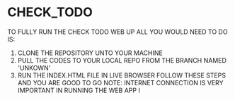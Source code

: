 # CHECK_TODO
TO FULLY RUN THE CHECK TODO WEB UP ALL YOU WOULD NEED TO DO IS:
1. CLONE THE REPOSITORY UNTO YOUR MACHINE
2. PULL THE CODES TO YOUR LOCAL REPO FROM THE BRANCH NAMED 'UNKOWN'
3. RUN THE INDEX.HTML FILE IN LIVE BROWSER FOLLOW THESE STEPS AND YOU ARE GOOD TO GO
NOTE: INTERNET CONNECTION IS VERY IMPORTANT IN RUNNING THE WEB APP I
